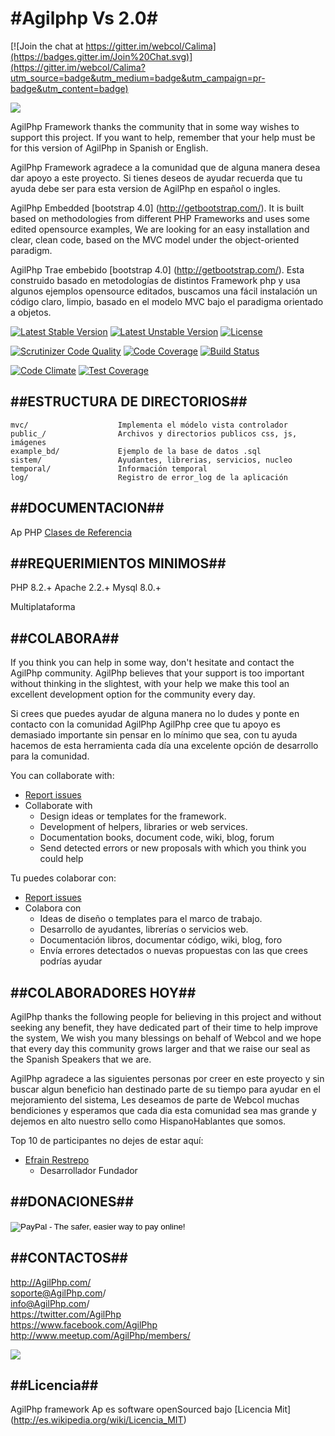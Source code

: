 #Agilphp  Vs 2.0#
===========================

[![Join the chat at https://gitter.im/webcol/Calima](https://badges.gitter.im/Join%20Chat.svg)](https://gitter.im/webcol/Calima?utm_source=badge&utm_medium=badge&utm_campaign=pr-badge&utm_content=badge)

<img src="http://www.AgilPhp.com/public_/images/ascii_Cf.PNG"/>

AgilPhp Framework thanks the community that in some way wishes to support this project.
If you want to help, remember that your help must be for this version of AgilPhp in Spanish or English.

AgilPhp Framework agradece a la comunidad que de alguna manera desea dar apoyo a este proyecto.
Si tienes deseos de ayudar recuerda que tu ayuda debe ser para esta version de AgilPhp en español o ingles.

AgilPhp Embedded [bootstrap 4.0] (http://getbootstrap.com/). It is built based on methodologies from different PHP Frameworks and uses some edited opensource examples,
We are looking for an easy installation and clear, clean code, based on the MVC model under the object-oriented paradigm.

AgilPhp Trae embebido [bootstrap 4.0] (http://getbootstrap.com/). Esta construido basado en metodologías de distintos Framework php y usa algunos ejemplos opensource editados, 
buscamos una fácil instalación un código claro, limpio, basado en el modelo MVC bajo el paradigma orientado a objetos.




[![Latest Stable Version](https://poser.pugx.org/webcol/calima/v/stable)](https://packagist.org/packages/webcol/calima)  [![Latest Unstable Version](https://poser.pugx.org/webcol/calima/v/unstable)](https://packagist.org/packages/webcol/calima) [![License](https://poser.pugx.org/webcol/calima/license)](https://packagist.org/packages/webcol/calima)



[![Scrutinizer Code Quality](https://scrutinizer-ci.com/g/webcol/Calima/badges/quality-score.png?b=master)](https://scrutinizer-ci.com/g/webcol/Calima/?branch=master)
[![Code Coverage](https://scrutinizer-ci.com/g/webcol/Calima/badges/coverage.png?b=master)](https://scrutinizer-ci.com/g/webcol/Calima/?branch=master)
[![Build Status](https://scrutinizer-ci.com/g/webcol/Calima/badges/build.png?b=master)](https://scrutinizer-ci.com/g/webcol/Calima/build-status/master)

[![Code Climate](https://codeclimate.com/github/webcol/Calima/badges/gpa.svg)](https://codeclimate.com/github/webcol/Calima)
[![Test Coverage](https://codeclimate.com/github/webcol/Calima/badges/coverage.svg)](https://codeclimate.com/github/webcol/Calima)

##ESTRUCTURA DE DIRECTORIOS##
------------------

```
mvc/                    Implementa el módelo vista controlador
public_/                Archivos y directorios publicos css, js, imágenes
example_bd/             Ejemplo de la base de datos .sql
sistem/                 Ayudantes, librerias, servicios, nucleo
temporal/               Información temporal 
log/                    Registro de error_log de la aplicación
```


##DOCUMENTACION##
-----------------

Ap PHP [Clases de Referencia](http://www.AgilPhp.com/clases/) 



##REQUERIMIENTOS MINIMOS##
-------------------------

PHP 8.2.+
Apache 2.2.+
Mysql 8.0.+

Multiplataforma


##COLABORA##
-----------------
If you think you can help in some way, don't hesitate and contact the AgilPhp community.
AgilPhp believes that your support is too important without thinking in the slightest, with your help we make this tool an excellent development option for the community every day.

Si crees que puedes ayudar de alguna manera no lo dudes y ponte en contacto con la comunidad AgilPhp
AgilPhp cree que tu apoyo es demasiado importante sin pensar en lo mínimo que sea,  con tu ayuda hacemos de esta herramienta cada día una excelente opción de desarrollo para la comunidad.

You can collaborate with:
* [Report issues](https://github.com/agilphp/agilphp/issues)
* Collaborate with
    - Design ideas or templates for the framework.
    - Development of helpers, libraries or web services.
    - Documentation books, document code, wiki, blog, forum
    - Send detected errors or new proposals with which you think you could help

Tu puedes colaborar con:
* [Report issues](https://github.com/agilphp/agilphp/issues)
* Colabora con
    - Ideas de diseño o templates para el marco de trabajo.
    - Desarrollo de ayudantes, librerías o servicios web.
    - Documentación libros, documentar código, wiki, blog, foro
    - Envía errores detectados o nuevas propuestas con las que crees podrías ayudar


##COLABORADORES HOY##
-----------------

AgilPhp thanks the following people for believing in this project and without seeking any benefit, they have dedicated part of their time to help improve the system,
We wish you many blessings on behalf of Webcol and we hope that every day this community grows larger and that we raise our seal as the Spanish Speakers that we are.

AgilPhp agradece a las siguientes personas por creer en este proyecto y sin buscar algun beneficio han destinado parte de su tiempo para ayudar en el mejoramiento del sistema, 
Les deseamos de parte de Webcol muchas bendiciones y esperamos que cada dia esta comunidad sea mas grande y dejemos en alto nuestro sello como HispanoHablantes que somos.

Top 10 de participantes no dejes de estar aquí:


* [Efrain Restrepo](https://www.linkedin.com/in/efrasoft)
	- Desarrollador Fundador

	
	
##DONACIONES##
-----------------
<form target="paypal" action="https://www.paypal.com/cgi-bin/webscr" method="post">
<input type="hidden" name="cmd" value="_s-xclick">
<input type="hidden" name="hosted_button_id" value="8PCLCKFPLYJUQ">
<input type="image" src="https://www.paypalobjects.com/es_XC/i/btn/btn_cart_LG.gif" border="0" name="submit" alt="PayPal - The safer, easier way to pay online!">
<img alt="" border="0" src="https://www.paypalobjects.com/es_XC/i/scr/pixel.gif" width="1" height="1">
</form>


##CONTACTOS##
-----------------

http://AgilPhp.com/ <br>
soporte@AgilPhp.com/ <br>
info@AgilPhp.com/ <br>
https://twitter.com/AgilPhp <br>
https://www.facebook.com/AgilPhp <br>
http://www.meetup.com/AgilPhp/members/ <br>


<img src="http://www.AgilPhp.com/public_/images/Cf.PNG"/>

##Licencia##
-----------------

AgilPhp framework Ap es software openSourced bajo [Licencia Mit] (http://es.wikipedia.org/wiki/Licencia_MIT)
